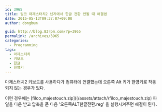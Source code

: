 ```yaml
---
id: 3965
title: 필코 마제스터치2 닌자에서 한글 전환 안될 때 해결법
date: 2015-05-13T09:37:07+09:00
author: dongbum

guid: http://blog.83rpm.com/?p=3965
permalink: /archives/3965
categories:
  - Programming
tags:
  - 마제스터치
  - 키보드
  - 한글
  - 한영키
---
```

마제스터치2 키보드를 사용하다가 컴퓨터에 연결했는데 오른쪽 Alt 키가 한영키로 작동되지 않는 경우가 있다.

이런 경우에는 [filco_majestouch.zip]((/assets/attach//filco_majestouch.zip) 파일을 다운 받고 압축을 푼 다음 '오른쪽ALT한글전환.reg' 을 실행시켜주면 해결이 된다.

